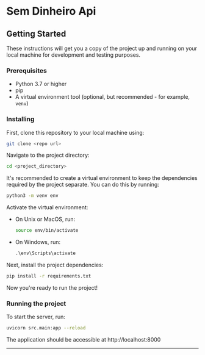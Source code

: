 # Sem Dinheiro Api

## Getting Started

These instructions will get you a copy of the project up and running on your local machine for development and testing purposes.

### Prerequisites

- Python 3.7 or higher
- pip
- A virtual environment tool (optional, but recommended - for example, `venv`)

### Installing

First, clone this repository to your local machine using:

```bash
git clone <repo url>
```

Navigate to the project directory:

```bash
cd <project_directory>
```

It's recommended to create a virtual environment to keep the dependencies required by the project separate. You can do this by running:

```bash
python3 -m venv env
```

Activate the virtual environment:

- On Unix or MacOS, run:

  ```bash
  source env/bin/activate
  ```

- On Windows, run:

  ```cmd
  .\env\Scripts\activate
  ```

Next, install the project dependencies:

```bash
pip install -r requirements.txt
```

Now you're ready to run the project!

### Running the project

To start the server, run:

```bash
uvicorn src.main:app --reload
```
The application should be accessible at http://localhost:8000

---
